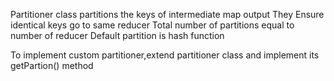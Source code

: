 
Partitioner class partitions the keys of intermediate map output
They Ensure identical keys go to same reducer
Total number of partitions equal to number of reducer
Default partition is hash function



To implement custom partitioner,extend partitioner class and implement its getPartion() method







